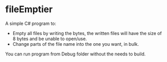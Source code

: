 # fileEmptier
A simple C# program to:
- Empty all files by writing the bytes, the written files will have the size of 8 bytes and be unable to open/use.
- Change parts of the file name into the one you want, in bulk.

You can run program from Debug folder without the needs to build.
